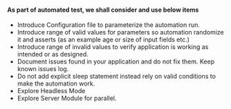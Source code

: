 <h4>As part of automated test, we shall consider and use below items</h4>
<ul>
  <li>Introduce Configuration file to parameterize the automation run.</li>
  <li>Introduce range of valid values for parameters so automation randomize it and asserts (as an example age or size of input fields etc.)</li>
  <li>Introduce range of invalid values to verify application is working as intended or as designed.</li>
  <li>Document issues found in your application and do not fix them.   Keep known issues log. </li>
  <li>Do not add explicit sleep statement instead rely on valid conditions to make the automation work.</li>
  <li>Explore Headless Mode</li>
  <li>Explore Server Module for parallel.</li>
</ul>
